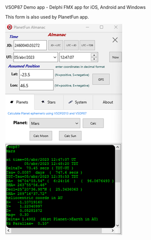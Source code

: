 VSOP87 Demo app - Delphi FMX app for iOS, Android and Windows

This form is also used by PlanetFun app.

![screenshot](AlmanacPlanet.png)
